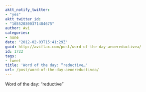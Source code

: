 ```yaml
---
aktt_notify_twitter:
- "yes"
aktt_twitter_id:
- "165520300371484675"
author: Avi
categories:
- none
date: "2012-02-03T15:41:29Z"
guid: http://aviflax.com/post/word-of-the-day-aeoereductivea/
id: 1722
tags:
- tweet
title: 'Word of the day: “reductive…'
url: /post/word-of-the-day-aeoereductivea/
---
```

Word of the day: “reductive”